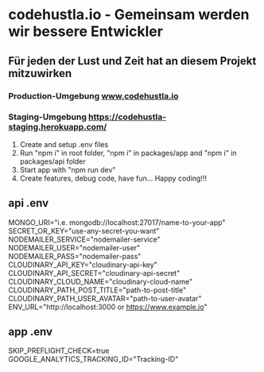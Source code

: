 # codehustla.io - Gemeinsam werden wir bessere Entwickler
## Für jeden der Lust und Zeit hat an diesem Projekt mitzuwirken

### Production-Umgebung www.codehustla.io
### Staging-Umgebung https://codehustla-staging.herokuapp.com/

1. Create and setup .env files
2. Run "npm i" in root folder, "npm i" in packages/app and "npm i" in packages/api folder
3. Start app with "npm run dev"
4. Create features, debug code, have fun... Happy coding!!!

## api .env

MONGO_URI="i.e. mongodb://localhost:27017/name-to-your-app"  
SECRET_OR_KEY="use-any-secret-you-want"  
NODEMAILER_SERVICE="nodemailer-service"  
NODEMAILER_USER="nodemailer-user"  
NODEMAILER_PASS="nodemailer-pass"  
CLOUDINARY_API_KEY="cloudinary-api-key"  
CLOUDINARY_API_SECRET="cloudinary-api-secret"  
CLOUDINARY_CLOUD_NAME="cloudinary-cloud-name"  
CLOUDINARY_PATH_POST_TITLE="path-to-post-title"  
CLOUDINARY_PATH_USER_AVATAR="path-to-user-avatar"  
ENV_URL="http://localhost:3000 or https://www.example.io"

## app .env

SKIP_PREFLIGHT_CHECK=true  
GOOGLE_ANALYTICS_TRACKING_ID="Tracking-ID"
